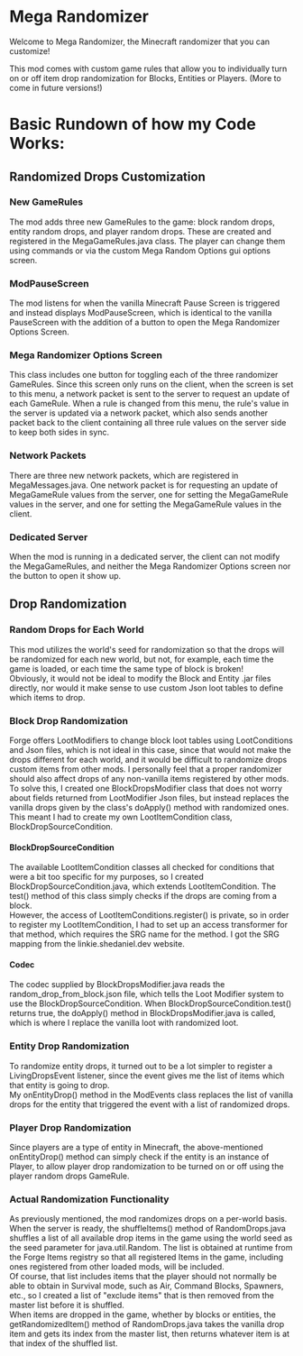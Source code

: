 # Mega Randomizer

Welcome to Mega Randomizer, the Minecraft randomizer that you can customize!

This mod comes with custom game rules that allow you to individually turn on or off item drop randomization for
Blocks, Entities or Players. (More to come in future versions!)

# Basic Rundown of how my Code Works:

## Randomized Drops Customization

### New GameRules
The mod adds three new GameRules to the game: block random drops, entity random drops, and player random drops.
These are created and registered in the MegaGameRules.java class. The player can change them using commands 
or via the custom Mega Random Options gui options screen.

### ModPauseScreen
The mod listens for when the vanilla Minecraft Pause Screen is triggered and instead displays ModPauseScreen, which is identical
to the vanilla PauseScreen with the addition of a button to open the Mega Randomizer Options Screen.


### Mega Randomizer Options Screen
This class includes one button for toggling each of the three randomizer GameRules.
Since this screen only runs on the client, when the screen is set to this menu, a network packet is sent to the server to request an
update of each GameRule. When a rule is changed from this menu, the rule's value in the server is updated
via a network packet, which also sends another packet back to the client containing all three rule values on the server
side to keep both sides in sync.

### Network Packets

There are three new network packets, which are registered in MegaMessages.java. One network packet is for requesting
an update of MegaGameRule values from the server, one for setting the MegaGameRule values in the server, and one
for setting the MegaGameRule values in the client.

### Dedicated Server
When the mod is running in a dedicated server, the client can not modify the MegaGameRules, and neither the
Mega Randomizer Options screen nor the button to open it show up.


## Drop Randomization

### Random Drops for Each World
This mod utilizes the world's seed for randomization so that the drops will be randomized for each new world,
but not, for example, each time the game is loaded, or each time the same type of block is broken!  
Obviously, it would not be ideal to modify the Block and Entity .jar files directly, nor would it make
sense to use custom Json loot tables to define which items to drop.

### Block Drop Randomization
Forge offers LootModifiers to change block loot tables using LootConditions and Json files, which is not ideal in this
case, since that would not make the drops different for each world, and it would be difficult to randomize drops custom
items from other mods. I personally feel that a proper randomizer should also affect drops of any non-vanilla items 
registered by other mods.  
To solve this, I created one BlockDropsModifier class that does not worry about fields returned from LootModifier Json files, but 
instead replaces the vanilla drops given by the class's doApply() method with randomized ones.
This meant I had to create my own LootItemCondition class, BlockDropSourceCondition.

#### BlockDropSourceCondition
The available LootItemCondition classes all checked for conditions that were a bit too specific for my purposes,
so I created BlockDropSourceCondition.java, which extends LootItemCondition. The test() method of this class simply checks if the drops are coming from
a block.  
However, the access of LootItemConditions.register() is private, so in order to register my LootItemCondition, I had to
set up an access transformer for that method, which requires the SRG name for the method. I got the SRG mapping from
the linkie.shedaniel.dev website.  

#### Codec
The codec supplied by BlockDropsModifier.java reads the random_drop_from_block.json file, which tells the Loot Modifier
system to use the BlockDropSourceCondition. When BlockDropSourceCondition.test() returns true, the doApply() method
in BlockDropsModifier.java is called, which is where I replace the vanilla loot with randomized loot.

### Entity Drop Randomization
To randomize entity drops, it turned out to be a lot simpler to register a LivingDropsEvent listener, since the
event gives me the list of items which that entity is going to drop.  
My onEntityDrop() method in the ModEvents class replaces the list of vanilla drops for the entity that triggered the 
event with a list of randomized drops.

### Player Drop Randomization
Since players are a type of entity in Minecraft, the above-mentioned onEntityDrop() method can simply check
if the entity is an instance of Player, to allow player drop randomization to be turned on or off using the player
random drops GameRule.

### Actual Randomization Functionality
As previously mentioned, the mod randomizes drops on a per-world basis. When the server is ready, the shuffleItems() 
method of RandomDrops.java shuffles a list of all available drop items in the game using the world seed as the 
seed parameter for java.util.Random. The list is obtained at runtime from the Forge Items registry so that all
registered Items in the game, including ones registered from other loaded mods, will be included.  
Of course, that list includes items that the player should not normally be able to obtain in Survival mode, such
as Air, Command Blocks, Spawners, etc., so I created a list of "exclude items" that is then removed from the master
list before it is shuffled.  
When items are dropped in the game, whether by blocks or entities, the getRandomizedItem() method of RandomDrops.java
takes the vanilla drop item and gets its index from the master list, then returns whatever item is at that index of 
the shuffled list.


